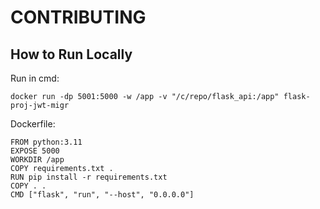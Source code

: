 # CONTRIBUTING

## How to Run Locally

Run in cmd:
```
docker run -dp 5001:5000 -w /app -v "/c/repo/flask_api:/app" flask-proj-jwt-migr
```

Dockerfile:
```
FROM python:3.11
EXPOSE 5000
WORKDIR /app
COPY requirements.txt .
RUN pip install -r requirements.txt
COPY . .
CMD ["flask", "run", "--host", "0.0.0.0"]
```
